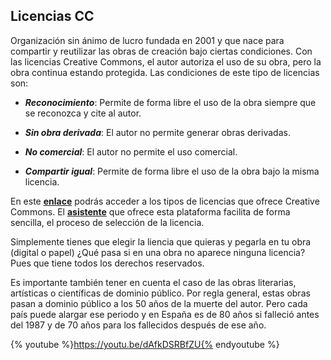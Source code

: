## Licencias CC

Organización sin ánimo de lucro fundada en 2001 y que nace para compartir y reutilizar las obras de creación bajo ciertas condiciones. Con las licencias Creative Commons, el autor autoriza el uso de su obra, pero la obra continua estando protegida. Las condiciones de este tipo de licencias son:

*   _**Reconocimiento**_: Permite de forma libre el uso de la obra siempre que se reconozca y cite al autor.   

*   _**Sin obra derivada**_: El autor no permite generar obras derivadas.    

*   _**No comercial**_: El autor no permite el uso comercial.    

*   _**Compartir igual**_: Permite de forma libre el uso de la obra bajo la misma licencia.
    

En este **[enlace](https://creativecommons.org/licenses/?lang=es_ES)** podrás acceder a los tipos de licencias que ofrece Creative Commons. El **[asistente](https://creativecommons.org/choose/?lang=es)** que ofrece esta plataforma facilita de forma sencilla, el proceso de selección de la licencia.

Simplemente tienes que elegir la liencia que quieras y pegarla en tu obra (digital o papel) ¿Qué pasa si en una obra no aparece ninguna licencia? Pues que tiene todos los derechos reservados.

Es importante también tener en cuenta el caso de las obras literarias, artísticas o científicas de dominio público. Por regla general, estas obras pasan a dominio público a los 50 años de la muerte del autor. Pero cada país puede alargar ese periodo y en España es de 80 años si falleció antes del 1987 y de 70 años para los fallecidos después de ese año. 

{% youtube %}https://youtu.be/dAfkDSRBfZU{% endyoutube %}
